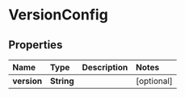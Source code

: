 # VersionConfig

## Properties

| Name | Type | Description | Notes |
| :--- | :--- | :--- | :--- |
| **version** | **String** |  | \[optional\] |

